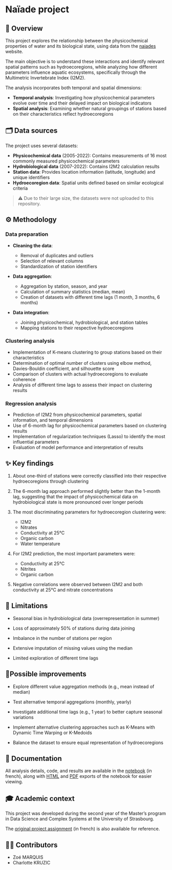 # Naïade project

## 🔎 Overview
This project explores the relationship between the physicochemical properties of water and its biological state, using data from the [naiades](https://naiades.eaufrance.fr/) website.

The main objective is to understand these interactions and identify relevant spatial patterns such as hydroecoregions, while analyzing how different parameters influence aquatic ecosystems, specifically through the Multimetric Invertebrate Index (I2M2).

The analysis incorporates both temporal and spatial dimensions:

- **Temporal analysis**: Investigating how physicochemical parameters evolve over time and their delayed impact on biological indicators
- **Spatial analysis**: Examining whether natural groupings of stations based on their characteristics reflect hydroecoregions

## 🗂️ Data sources
The project uses several datasets:
- **Physicochemical data** (2005-2022): Contains measurements of 16 most commonly measured physicochemical parameters
- **Hydrobiological data** (2007-2022): Contains I2M2 calculation results
- **Station data**: Provides location information (latitude, longitude) and unique identifiers
- **Hydroecoregion data**: Spatial units defined based on similar ecological criteria

> ⚠️ Due to their large size, the datasets were not uploaded to this repository.

## ⚙️ Methodology

### Data preparation
- **Cleaning the data**:
   - Removal of duplicates and outliers
   - Selection of relevant columns
   - Standardization of station identifiers

- **Data aggregation**:
   - Aggregation by station, season, and year
   - Calculation of summary statistics (median, mean)
   - Creation of datasets with different time lags (1 month, 3 months, 6 months)

- **Data integration**:
   - Joining physicochemical, hydrobiological, and station tables
   - Mapping stations to their respective hydroecoregions

### Clustering analysis
- Implementation of K-means clustering to group stations based on their characteristics
- Determination of optimal number of clusters using elbow method, Davies-Bouldin coefficient, and silhouette score
- Comparison of clusters with actual hydroecoregions to evaluate coherence
- Analysis of different time lags to assess their impact on clustering results

### Regression analysis
- Prediction of I2M2 from physicochemical parameters, spatial information, and temporal dimensions
- Use of 6-month lag for physicochemical parameters based on clustering results
- Implementation of regularization techniques (Lasso) to identify the most influential parameters
- Evaluation of model performance and interpretation of results

## ✨ Key findings
1. About one-third of stations were correctly classified into their respective hydroecoregions through clustering

2. The 6-month lag approach performed slightly better than the 1-month lag, suggesting that the impact of physicochemical data on hydrobiological state is more pronounced over longer periods

3. The most discriminating parameters for hydroecoregion clustering were:
   - I2M2
   - Nitrates
   - Conductivity at 25°C
   - Organic carbon
   - Water temperature

4. For I2M2 prediction, the most important parameters were:
   - Conductivity at 25°C
   - Nitrites
   - Organic carbon

5. Negative correlations were observed between I2M2 and both conductivity at 25°C and nitrate concentrations


## 🚫 Limitations
- Seasonal bias in hydrobiological data (overrepresentation in summer)

- Loss of approximately 50% of stations during data joining

- Imbalance in the number of stations per region

- Extensive imputation of missing values using the median

- Limited exploration of different time lags

## 🌱Possible improvements
- Explore different value aggregation methods (e.g., mean instead of median)

- Test alternative temporal aggregations (monthly, yearly)

- Investigate additional time lags (e.g., 1 year) to better capture seasonal variations

- Implement alternative clustering approaches such as K-Means with Dynamic Time Warping or K-Medoids

- Balance the dataset to ensure equal representation of hydroecoregions

## 📝 Documentation
All analysis details, code, and results are available in the [notebook](naiades.ipynb) (in french), along with [HTML](naiades.html) and [PDF](naiades.pdf) exports of the notebook for easier viewing.

## 🎓 Academic context
This project was developed during the second year of the Master’s program in Data Science and Complex Systems at the University of Strasbourg.

The [original project assignment](./ressources/project-assignment-fr.pdf) (in french) is also available for reference.

## 👷‍♂️ Contributors
- Zoé MARQUIS
- Charlotte KRUZIC
